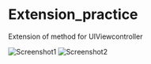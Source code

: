 # Extension_practice
Extension of method for UIViewcontroller

![Screenshot1](https://github.com/iOS-Xcode/Extension_practice/tree/main/Extension_practice/screenshot1.png?raw=true "screenshot1")
![Screenshot2](https://github.com/iOS-Xcode/Extension_practice/tree/main/Extension_practice/screenshot2.png?raw=true "screenshot2")
